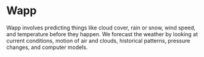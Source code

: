 # Wapp
Wapp involves predicting things like cloud cover, rain or snow, wind speed, and temperature before they happen. We forecast the weather by looking at current conditions, motion of air and clouds, historical patterns, pressure changes, and computer models.
